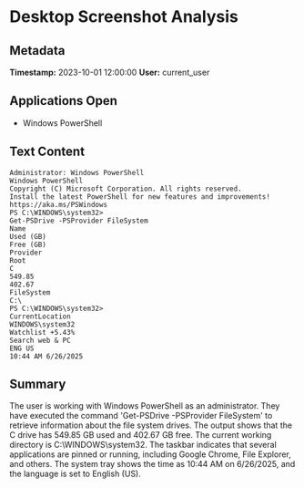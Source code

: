 # Desktop Screenshot Analysis
## Metadata
**Timestamp:** 2023-10-01 12:00:00
**User:** current_user

## Applications Open
- Windows PowerShell

## Text Content
```
Administrator: Windows PowerShell
Windows PowerShell
Copyright (C) Microsoft Corporation. All rights reserved.
Install the latest PowerShell for new features and improvements! https://aka.ms/PSWindows
PS C:\WINDOWS\system32>
Get-PSDrive -PSProvider FileSystem
Name
Used (GB)
Free (GB)
Provider
Root
C
549.85
402.67
FileSystem
C:\
PS C:\WINDOWS\system32>
CurrentLocation
WINDOWS\system32
Watchlist +5.43%
Search web & PC
ENG US
10:44 AM 6/26/2025
```

## Summary
The user is working with Windows PowerShell as an administrator. They have executed the command 'Get-PSDrive -PSProvider FileSystem' to retrieve information about the file system drives. The output shows that the C drive has 549.85 GB used and 402.67 GB free. The current working directory is C:\WINDOWS\system32. The taskbar indicates that several applications are pinned or running, including Google Chrome, File Explorer, and others. The system tray shows the time as 10:44 AM on 6/26/2025, and the language is set to English (US).
